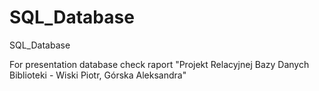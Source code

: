 # SQL_Database
SQL_Database

For presentation database check raport "Projekt Relacyjnej Bazy Danych Biblioteki - Wiski Piotr, Górska Aleksandra"

